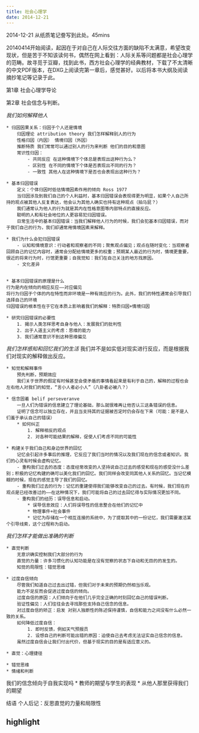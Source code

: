 ```yaml
---
title: 社会心理学 
date: 2014-12-21
---
```


2014-12-21 从纸质笔记誊写到此处。45mins

20140414开始阅读，起因在于对自己在人际交往方面的缺陷不太满意，希望改变现状，但是苦于不知该读何书，偶然在网上看到：人际关系等问题都是社会心理学的范畴。故寻觅于豆瓣，找到此书，西方社会心理学的经典教材，下载了不太清晰的中文PDF版本，在DXG上阅读完第一章后，感觉甚好。以后将本书大纲及阅读摘抄笔记等记录于此。

第1章 社会心理学导论

第2章 社会信念与判断。

*我们如何解释他人*

    * 归因因果关系：归因于个人还是情境
        归因理论 attribution theory 我们怎样解释别人的行为  
        性格归因（内因） 情境归因（外因）  
        推断特质 我们常常可以通过别人的行为来判断 他们的目的和意图  
        常识性归因：  
            - 共同反应 在这种情境下个体总是表现出这种行为么？  
            - 区别性 在不同的情境下个体是否表现出不同的行为？  
            - 一致性 其他人在这种情境下是否也会表现出这种行为？  

    * 基本归因错误
        定义：个体归因时低估情境因素作用的倾向 Ross 1977  
        当归因涉及到我们自己的个人利益时，基本归因错误会表现得更为明显，如果个人自己所持的观点被其他人反复表达，他会认为其他人确实也持有这种观点（拍马屁？）  
        我们通常认为他人的行为就是其内在性格意图等内部特点的直接反应。  
        聪明的人和有社会地位的人更容易犯归因错误。  
        日常生活中的基本归因错误：当我们解释他人行为的时候，我们会犯基本归因错误，而对于我们自己的行为，我们却通常用情境因素来解释。

    * 我们为什么会犯归因错误
        - 认知和情境意识：行动者和观察者的不同；聚焦观点偏见；观点在随时变化：当观察者回顾自己的记忆内容时，通常会分配给情境更多的权重；预期某人最近的行为时，情境更重要，很近的将来行为时，行馆更重要；自我觉知：我们在自己关注的地方找原因。
        - 文化差异


    * 基本归因错误的原理是什么
    行为是内在倾向的相应反应——对应偏见  
    将行为归因于个体的内在特性而非环境是一种有效应的行为。此外，我们的特性通常会引导我们选择自己的环境  
    归因错误的根本性在于它在本质上影响着我们的解释：特质归因+情境归因

    * 研究归因错误的必要性
        1. 揭示人类怎样思考自身与他人：发展我们的批判性
        2. 出于人道主义的考虑：思维的能力
        3. 我们通常意识不到这种思维偏见


*我们怎样感知和回忆我们的生活*
        我们并不是如实低对现实进行反应，而是根据我们对现实的解释做出反应。

    * 知觉和解释事件
        预先判断，预期效应  
        我们关于世界的假定有时候甚至会使矛盾的事情看起来是有利于自己的，解释的过程也会左右他人对我们的知觉，“言小人者必小人”（八卦者必被八？）

    * 信念固着 belif perseveranve
        一旦人们为错误的信息建立了理论基础，那么就很难再让他否认三这条错误的信息。  
        证明了信念可以独立存在，并且当支持其的证据被否定时仍会存在下来（可能：是不是人们羞于承认自己的错误）
        * 如何纠正
            1. 解释相反的观点
            2. 对各种可能结果的解释，促使人们考虑不同的可能性

    * 构建关于我们自己和身边世界的回忆
        记忆会引起许多事后的推理，它反应了我们当时的情况以及我们现在的信念或者知识。我们的心灵有时候会虚构记忆。
        - 重构我们过去的态度：态度经常改变的人坚持说自己过去的感受和现在的感受没什么差别；积极的记忆构建的确可以美化我们的回忆。我们同样会改变同其他人关系的回忆。当记忆模糊的时候，现在的感觉主导了我们的回忆。
        - 重构我们过去的行为：记忆的重建使得我们能够改变自己的过去。有时候，我们现在的观点是已经改善过的——在这种情况下，我们可能将自己的过去回忆得与实际情况更加不同。
        - 重构我们的经历：误导信息和启动。
            * 误导信息效应：人们将误导性的信息整合在他们的记忆中
            * 物理事件+社会事件
            * 记忆为存储在一个相互连接的系统中，为了提取其中的一份记忆，我们需要激活某个引导线索，这个过程称为启动。


*我们怎样才能做出准确的判断*

    * 直觉判断
        无意识确实控制我们大部分的行为
        直觉的力量：许多习惯化的认知功能是在没有觉察的状态下自动和无目的的发生的。  
        知觉的局限性：错觉思维

    * 过度自信倾向
        尽管我们知道自己过去出过错，但我们对于未来的预期仍然相当乐观。  
        能力不足反而会促进过度自信的倾向。  
        过度自信的原因：人们倾向于在他们几乎完全正确的时刻回忆自己的错误判断。
        验证性偏见：人们往往会去寻找那些支持自己信念的信息。  
        对过度自信的矫正：启发 对别人独断性的陈述保持谨慎，自信和能力之间没有什么必然一致的关系。  
        如何降低过度自信：
            1. 即时反馈，例如天气预报员
            2. 设想自己的判断可能出错的原因：迫使自己去考虑无法证实自己信念的信息。
        虽然过度自信会让我们付出代价，但基于现实的目的是有适应意义的。

    * 直觉：心理捷径

    * 错觉思维
    * 情绪和判断

我们的信念倾向于自我实现吗
    * 教师的期望与学生的表现
    * 从他人那里获得我们的期望

结语
个人后记：反思直觉的力量和局限性


## highlight
